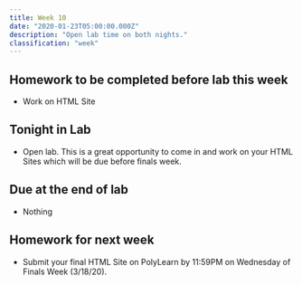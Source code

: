 ```yaml
---
title: Week 10
date: "2020-01-23T05:00:00.000Z"
description: "Open lab time on both nights."
classification: "week"
---
```


## Homework to be completed before lab this week

- Work on HTML Site

## Tonight in Lab

- Open lab. This is a great opportunity to come in and work on your HTML Sites which will be due before finals week.

## Due at the end of lab

- Nothing

## Homework for next week

- Submit your final HTML Site on PolyLearn by 11:59PM on Wednesday of Finals Week (3/18/20).

